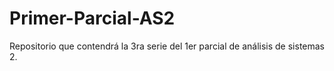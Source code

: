 # Primer-Parcial-AS2
Repositorio que contendrá la 3ra serie del 1er parcial de análisis de sistemas 2.
